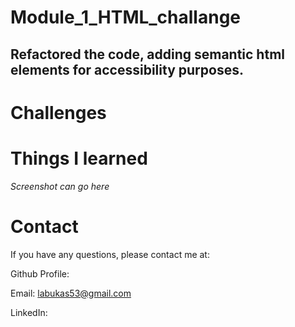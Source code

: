 # Module_1_HTML_challange

## Refactored the code, adding semantic html elements for accessibility purposes.

# Challenges

# Things I learned

_Screenshot can go here_

# Contact

If you have any questions, please contact me at:

Github Profile:[](https://github.com/JackLabukas)

Email: labukas53@gmail.com

LinkedIn: [ ](https://www.linkedin.com/in/jack-labukas-5bb038b7/)
